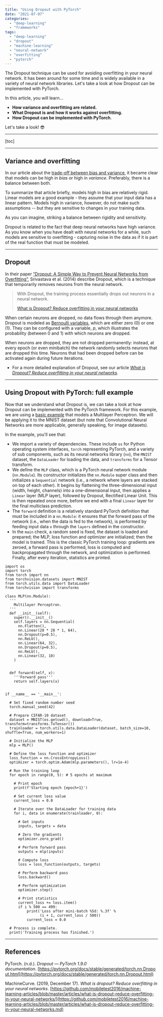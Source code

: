 ```yaml
---
title: "Using Dropout with PyTorch"
date: "2021-07-07"
categories: 
  - "deep-learning"
  - "frameworks"
tags: 
  - "deep-learning"
  - "dropout"
  - "machine-learning"
  - "neural-network"
  - "overfitting"
  - "pytorch"
---
```


The Dropout technique can be used for avoiding overfitting in your neural network. It has been around for some time and is widely available in a variety of neural network libraries. Let's take a look at how Dropout can be implemented with PyTorch.

In this article, you will learn...

- **How variance and overfitting are related.**
- **What Dropout is and how it works against overfitting.**
- **How Dropout can be implemented with PyTorch**.

Let's take a look! 😎

* * *

\[toc\]

* * *

## Variance and overfitting

In our article about the [trade-off between bias and variance](https://github.com/mobiletest2016/machine-learning-articles/blob/master/articles/machine-learning-error-bias-variance-and-irreducible-error-with-python.md), it became clear that models can be high in _bias_ or high in _variance_. Preferably, there is a balance between both.

To summarize that article briefly, models high in bias are relatively rigid. Linear models are a good example - they assume that your input data has a linear pattern. Models high in variance, however, do not make such assumptions -- but they are sensitive to changes in your training data.

As you can imagine, striking a balance between rigidity and sensitivity.

Dropout is related to the fact that deep neural networks have high variance. As you know when you have dealt with neural networks for a while, such models are sensitive to overfitting - capturing noise in the data as if it is part of the real function that must be modeled.

* * *

## Dropout

In their paper [“Dropout: A Simple Way to Prevent Neural Networks from Overfitting”](http://jmlr.org/papers/v15/srivastava14a.html), Srivastava et al. (2014) describe Dropout, which is a technique that temporarily removes neurons from the neural network.

> With Dropout, the training process essentially drops out neurons in a neural network.
> 
> [What is Dropout? Reduce overfitting in your neural networks](https://github.com/mobiletest2016/machine-learning-articles/blob/master/articles/what-is-dropout-reduce-overfitting-in-your-neural-networks.md)

When certain neurons are dropped, no data flows through them anymore. Dropout is modeled as [Bernoulli variables](https://github.com/mobiletest2016/machine-learning-articles/blob/master/articles/what-is-dropout-reduce-overfitting-in-your-neural-networks.md/#bernoulli-variables), which are either zero (0) or one (1). They can be configured with a variable, $p$, which illustrates the probability (between 0 and 1) with which neurons are dropped.

When neurons are dropped, they are not dropped permanently: instead, at every epoch (or even minibatch) the network randomly selects neurons that are dropped this time. Neurons that had been dropped before can be activated again during future iterations.

- For a more detailed explanation of Dropout, see our article [_What is Dropout? Reduce overfitting in your neural networks_](https://github.com/mobiletest2016/machine-learning-articles/blob/master/articles/what-is-dropout-reduce-overfitting-in-your-neural-networks.md).

* * *

## Using Dropout with PyTorch: full example

Now that we understand what Dropout is, we can take a look at how Dropout can be implemented with the PyTorch framework. For this example, we are using a [basic example](https://github.com/mobiletest2016/machine-learning-articles/blob/master/articles/creating-a-multilayer-perceptron-with-pytorch-and-lightning.md) that models a Multilayer Perceptron. We will be applying it to the MNIST dataset (but note that Convolutional Neural Networks are more applicable, generally speaking, for image datasets).

In the example, you'll see that:

- We import a variety of dependencies. These include `os` for Python operating system interfaces, `torch` representing PyTorch, and a variety of sub components, such as its neural networks library (`nn`), the `MNIST` dataset, the `DataLoader` for loading the data, and `transforms` for a Tensor transform.
- We define the `MLP` class, which is a PyTorch neural network module (`nn.Module`). Its constructor initializes the `nn.Module` super class and then initializes a `Sequential` network (i.e., a network where layers are stacked on top of each other). It begins by flattening the three-dimensional input (width, height, channels) into a one-dimensional input, then applies a `Linear` layer (MLP layer), followed by Dropout, Rectified Linear Unit. This is then repeated once more, before we end with a final `Linear` layer for the final multiclass prediction.
- The `forward` definition is a relatively standard PyTorch definition that must be included in a `nn.Module`: it ensures that the forward pass of the network (i.e., when the data is fed to the network), is performed by feeding input data `x` through the `layers` defined in the constructor.
- In the `main` check, a random seed is fixed, the dataset is loaded and prepared; the MLP, loss function and optimizer are initialized; then the model is trained. This is the classic PyTorch training loop: gradients are zeroed, a forward pass is performed, loss is computed and backpropagated through the network, and optimization is performed. Finally, after every iteration, statistics are printed.

```
import os
import torch
from torch import nn
from torchvision.datasets import MNIST
from torch.utils.data import DataLoader
from torchvision import transforms

class MLP(nn.Module):
  '''
    Multilayer Perceptron.
  '''
  def __init__(self):
    super().__init__()
    self.layers = nn.Sequential(
      nn.Flatten(),
      nn.Linear(28 * 28 * 1, 64),      
      nn.Dropout(p=0.5),
      nn.ReLU(),
      nn.Linear(64, 32),
      nn.Dropout(p=0.5),
      nn.ReLU(),
      nn.Linear(32, 10)
    )


  def forward(self, x):
    '''Forward pass'''
    return self.layers(x)
  
  
if __name__ == '__main__':
  
  # Set fixed random number seed
  torch.manual_seed(42)
  
  # Prepare CIFAR-10 dataset
  dataset = MNIST(os.getcwd(), download=True, transform=transforms.ToTensor())
  trainloader = torch.utils.data.DataLoader(dataset, batch_size=10, shuffle=True, num_workers=1)
  
  # Initialize the MLP
  mlp = MLP()
  
  # Define the loss function and optimizer
  loss_function = nn.CrossEntropyLoss()
  optimizer = torch.optim.Adam(mlp.parameters(), lr=1e-4)
  
  # Run the training loop
  for epoch in range(0, 5): # 5 epochs at maximum
    
    # Print epoch
    print(f'Starting epoch {epoch+1}')
    
    # Set current loss value
    current_loss = 0.0
    
    # Iterate over the DataLoader for training data
    for i, data in enumerate(trainloader, 0):
      
      # Get inputs
      inputs, targets = data
      
      # Zero the gradients
      optimizer.zero_grad()
      
      # Perform forward pass
      outputs = mlp(inputs)
      
      # Compute loss
      loss = loss_function(outputs, targets)
      
      # Perform backward pass
      loss.backward()
      
      # Perform optimization
      optimizer.step()
      
      # Print statistics
      current_loss += loss.item()
      if i % 500 == 499:
          print('Loss after mini-batch %5d: %.3f' %
                (i + 1, current_loss / 500))
          current_loss = 0.0

  # Process is complete.
  print('Training process has finished.')
```

* * *

## References

PyTorch. (n.d.). _Dropout — PyTorch 1.9.0 documentation_. [https://pytorch.org/docs/stable/generated/torch.nn.Dropout.html](https://pytorch.org/docs/stable/generated/torch.nn.Dropout.html)

MachineCurve. (2019, December 17). _What is dropout? Reduce overfitting in your neural networks_. [https://github.com/mobiletest2016/machine-learning-articles/blob/master/articles/what-is-dropout-reduce-overfitting-in-your-neural-networks/](https://github.com/mobiletest2016/machine-learning-articles/blob/master/articles/what-is-dropout-reduce-overfitting-in-your-neural-networks.md)
